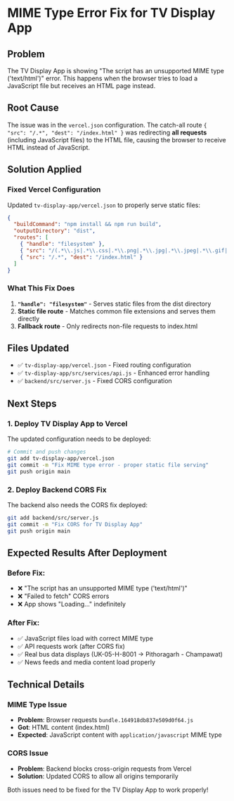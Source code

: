 # MIME Type Error Fix for TV Display App

## Problem
The TV Display App is showing "The script has an unsupported MIME type ('text/html')" error. This happens when the browser tries to load a JavaScript file but receives an HTML page instead.

## Root Cause
The issue was in the `vercel.json` configuration. The catch-all route `{ "src": "/.*", "dest": "/index.html" }` was redirecting **all requests** (including JavaScript files) to the HTML file, causing the browser to receive HTML instead of JavaScript.

## Solution Applied

### Fixed Vercel Configuration
Updated `tv-display-app/vercel.json` to properly serve static files:

```json
{
  "buildCommand": "npm install && npm run build",
  "outputDirectory": "dist",
  "routes": [
    { "handle": "filesystem" },
    { "src": "/(.*\\.js|.*\\.css|.*\\.png|.*\\.jpg|.*\\.jpeg|.*\\.gif|.*\\.svg|.*\\.ico|.*\\.json)", "dest": "/$1" },
    { "src": "/.*", "dest": "/index.html" }
  ]
}
```

### What This Fix Does
1. **`"handle": "filesystem"`** - Serves static files from the dist directory
2. **Static file route** - Matches common file extensions and serves them directly
3. **Fallback route** - Only redirects non-file requests to index.html

## Files Updated
- ✅ `tv-display-app/vercel.json` - Fixed routing configuration
- ✅ `tv-display-app/src/services/api.js` - Enhanced error handling
- ✅ `backend/src/server.js` - Fixed CORS configuration

## Next Steps

### 1. Deploy TV Display App to Vercel
The updated configuration needs to be deployed:
```bash
# Commit and push changes
git add tv-display-app/vercel.json
git commit -m "Fix MIME type error - proper static file serving"
git push origin main
```

### 2. Deploy Backend CORS Fix
The backend also needs the CORS fix deployed:
```bash
git add backend/src/server.js
git commit -m "Fix CORS for TV Display App"
git push origin main
```

## Expected Results After Deployment

### Before Fix:
- ❌ "The script has an unsupported MIME type ('text/html')"
- ❌ "Failed to fetch" CORS errors
- ❌ App shows "Loading..." indefinitely

### After Fix:
- ✅ JavaScript files load with correct MIME type
- ✅ API requests work (after CORS fix)
- ✅ Real bus data displays (UK-05-H-8001 → Pithoragarh - Champawat)
- ✅ News feeds and media content load properly

## Technical Details

### MIME Type Issue
- **Problem**: Browser requests `bundle.164918db837e509d0f64.js`
- **Got**: HTML content (index.html)
- **Expected**: JavaScript content with `application/javascript` MIME type

### CORS Issue
- **Problem**: Backend blocks cross-origin requests from Vercel
- **Solution**: Updated CORS to allow all origins temporarily

Both issues need to be fixed for the TV Display App to work properly!
